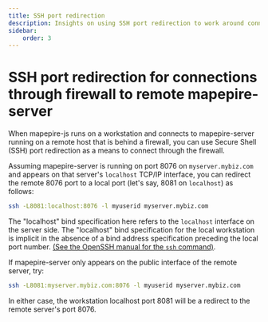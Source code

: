```yaml
---
title: SSH port redirection
description: Insights on using SSH port redirection to work around connectivity issues
sidebar:
    order: 3
---
```


# SSH port redirection for connections through firewall to remote mapepire-server

When mapepire-js runs on a workstation and connects to mapepire-server running on a remote host that is behind a firewall, you can use Secure Shell (SSH) port redirection as a means to connect through the firewall.

Assuming mapepire-server is running on port 8076 on `myserver.mybiz.com` and appears on that server's `localhost` TCP/IP interface, you can redirect the remote 8076 port to a local port (let's say, 8081 on `localhost`) as follows:

```sh
ssh -L8081:localhost:8076 -l myuserid myserver.mybiz.com
```

The "localhost" bind specification here refers to the `localhost` interface on the server side. The "localhost" bind specification for the local workstation is implicit in the absence of a bind address specification preceding the local port number. [(See the OpenSSH manual for the `ssh` command)](https://man.openbsd.org/ssh).

If mapepire-server only appears on the public interface of the remote server, try:

```sh
ssh -L8081:myserver.mybiz.com:8076 -l myuserid myserver.mybiz.com
```

In either case, the workstation localhost port 8081 will be a redirect to the remote server's port 8076.
